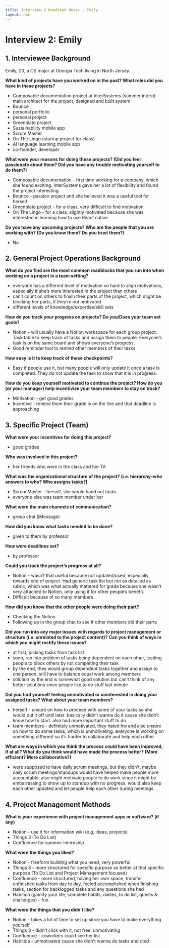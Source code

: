 ```yaml
---
title: Interview 2 Unedited Notes - Emily
layout: doc
---
```


# Interview 2: Emily

## 1. Interviewee Background

Emily, 20, a CS major at Georgia Tech living in North Jersey.

**What kind of projects have you worked on in the past? What roles did you have in these projects?**

- Composable documentation project at InterSystems (summer intern) - main architect for the project, designed and built system
- Bounce
- personal portfolio
- personal project
- Greenplate project
- Sustainability mobile app
- Scrum Master
- On The Lingo (startup project for class)
- AI language learning mobile app
- co-founder, developer

**What were your reasons for doing these projects? (Did you feel passionate about them? Did you have any trouble motivating yourself to do them?)**

- Composable documentation - first time working for a company, which she found exciting. InterSystems gave her a lot of flexibility and found the project interesting.
- Bounce - passion project and she believed it was a useful tool for herself
- Greenplate project - for a class, very difficult to find motivation
- On The Lingo - for a class, slightly motivated because she was interested in learning how to use React native

**Do you have any upcoming projects? Who are the people that you are working with? (Do you know them? Do you trust them?)**

- No

## 2. General Project Operations Background

**What do you find are the most common roadblocks that you run into when working on a project in a team setting?**

- everyone has a different level of motivation so hard to align motivations, especially if she’s more interested in the project than others
- can’t count on others to finish their parts of the project, which might be blocking her parts, if they’re not motivated
- different levels of knowledge/expertise/skill sets

**How do you track your progress on projects? Do you/Does your team set goals?**

- Notion - will usually have a Notion workspace for each group project. Task table to keep track of tasks and assign them to people. Everyone’s task is on the same board and shows everyone’s progress.
- Good reminder tool to remind other members of their tasks

**How easy is it to keep track of these checkpoints?**

- Easy if people use it, but many people will only update it once a task is completed. They do not update the task to show that it is in progress.

**How do you keep yourself motivated to continue the project? How do you (or your manager) help incentivize your team members to stay on track?**

- Motivation - get good grades
- Incentive - remind them their grade is on the line and that deadline is approaching

## 3. Specific Project (Team)

**What were your incentives for doing this project?**

- good grades

**Who was involved in this project?**

- her friends who were in the class and her TA

**What was the organizational structure of the project? (i.e. hierarchy–who answers to who? Who assigns tasks?)**

- Scrum Master - herself, she would hand out tasks
- everyone else was team member under her

**What were the main channels of communication?**

- group chat (iMessage)

**How did you know what tasks needed to be done?**

- given to them by professor

**How were deadlines set?**

- by professor

**Could you track the project’s progress at all?**

- Notion - wasn’t that useful because not updated/used, especially towards end of project. Had generic task list but not as detailed as rubric, which was what actually mattered for grade because she wasn’t very attached to Notion, only using it for other people’s benefit.
- Difficult because of so many members.

**How did you know that the other people were doing their part?**

- Checking the Notion
- Following up in the group chat to see if other members did their parts

**Did you run into any major issues with regards to project management or structure (i.e. unrelated to the project content)?**
**Can you think of ways in which you might rectify these issues?**

- at first, picking tasks from task list
- soon, ran into problem of tasks being dependent on each other, leading people to block others by not completing their task
- by the end, they would group dependent tasks together and assign to one person. still have to balance equal work among members
- solution by the end is somewhat good solution but can’t think of any better solutions since people like to do stuff last minute

**Did you find yourself feeling unmotivated or uninterested in doing your assigned tasks? What about your team members?**

- herself - unsure on how to proceed with some of your tasks so she would put it off until later. basically didn’t wanna do it cause she didn’t know how to start. also had more important stuff to do
- team members - definitely unmotivated, they hated hw and also unsure on how to do some tasks, which is unmotivating. everyone is working on something different so it’s harder to collaborate and help each other

**What are ways in which you think the process could have been improved, if at all? What do you think would have made the process better? (More efficient? More collaborative?)**

- were supposed to have daily scrum meetings, but they didn’t. maybe daily scrum meetings/standups would have helped make people more accountable. also might motivate people to do work since it might be embarrassing to show up to standup with no progress. would also keep each other updated and let people help each other during meetings

## 4. Project Management Methods

**What is your experience with project management apps or software? (if any)**

- Notion - use it for information wiki (e.g. ideas, projects)
- Things 3 (To Do List)
- Confluence for summer internship

**What were the things you liked?**

- Notion - freeform building what you need, very powerful
- Things 3 - more structured for specific purpose so better at that specific purpose (To Do List and Project Management focused)
- Confluence - more structured, having her own space, transfer unfinished tasks from day to day, feeled accomplished when finishing tasks, section for backlogged tasks and any questions she had
- Habitica (gamify your life, complete habits, dailies, to do list, quests & challenges) - fun

**What were the things that you didn’t like?**

- Notion - takes a lot of time to set up since you have to make everything yourself
- Things 3 - didn’t click with it, not free, unmotivating
- Confluence - coworkers could see her list
- Habitica - unmotivated cause she didn’t wanna do tasks and died
